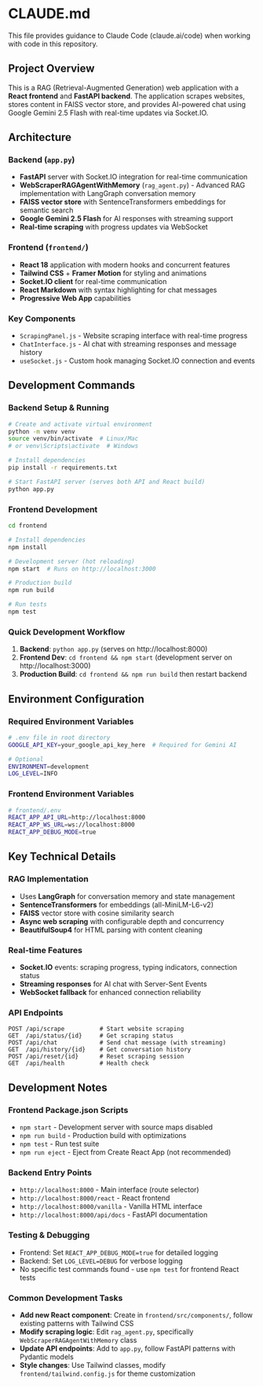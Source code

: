 # CLAUDE.md

This file provides guidance to Claude Code (claude.ai/code) when working with code in this repository.

## Project Overview

This is a RAG (Retrieval-Augmented Generation) web application with a **React frontend** and **FastAPI backend**. The application scrapes websites, stores content in FAISS vector store, and provides AI-powered chat using Google Gemini 2.5 Flash with real-time updates via Socket.IO.

## Architecture

### Backend (`app.py`)
- **FastAPI** server with Socket.IO integration for real-time communication
- **WebScraperRAGAgentWithMemory** (`rag_agent.py`) - Advanced RAG implementation with LangGraph conversation memory
- **FAISS vector store** with SentenceTransformers embeddings for semantic search
- **Google Gemini 2.5 Flash** for AI responses with streaming support
- **Real-time scraping** with progress updates via WebSocket

### Frontend (`frontend/`)
- **React 18** application with modern hooks and concurrent features
- **Tailwind CSS** + **Framer Motion** for styling and animations
- **Socket.IO client** for real-time communication
- **React Markdown** with syntax highlighting for chat messages
- **Progressive Web App** capabilities

### Key Components
- `ScrapingPanel.js` - Website scraping interface with real-time progress
- `ChatInterface.js` - AI chat with streaming responses and message history
- `useSocket.js` - Custom hook managing Socket.IO connection and events

## Development Commands

### Backend Setup & Running
```bash
# Create and activate virtual environment
python -m venv venv
source venv/bin/activate  # Linux/Mac
# or venv\Scripts\activate  # Windows

# Install dependencies
pip install -r requirements.txt

# Start FastAPI server (serves both API and React build)
python app.py
```

### Frontend Development
```bash
cd frontend

# Install dependencies
npm install

# Development server (hot reloading)
npm start  # Runs on http://localhost:3000

# Production build
npm run build

# Run tests
npm test
```

### Quick Development Workflow
1. **Backend**: `python app.py` (serves on http://localhost:8000)
2. **Frontend Dev**: `cd frontend && npm start` (development server on http://localhost:3000)
3. **Production Build**: `cd frontend && npm run build` then restart backend

## Environment Configuration

### Required Environment Variables
```bash
# .env file in root directory
GOOGLE_API_KEY=your_google_api_key_here  # Required for Gemini AI

# Optional
ENVIRONMENT=development
LOG_LEVEL=INFO
```

### Frontend Environment Variables
```bash
# frontend/.env
REACT_APP_API_URL=http://localhost:8000
REACT_APP_WS_URL=ws://localhost:8000
REACT_APP_DEBUG_MODE=true
```

## Key Technical Details

### RAG Implementation
- Uses **LangGraph** for conversation memory and state management
- **SentenceTransformers** for embeddings (all-MiniLM-L6-v2)
- **FAISS** vector store with cosine similarity search
- **Async web scraping** with configurable depth and concurrency
- **BeautifulSoup4** for HTML parsing with content cleaning

### Real-time Features
- **Socket.IO** events: scraping progress, typing indicators, connection status
- **Streaming responses** for AI chat with Server-Sent Events
- **WebSocket fallback** for enhanced connection reliability

### API Endpoints
```
POST /api/scrape          # Start website scraping
GET  /api/status/{id}     # Get scraping status
POST /api/chat            # Send chat message (with streaming)
GET  /api/history/{id}    # Get conversation history
POST /api/reset/{id}      # Reset scraping session
GET  /api/health          # Health check
```

## Development Notes

### Frontend Package.json Scripts
- `npm start` - Development server with source maps disabled
- `npm run build` - Production build with optimizations
- `npm test` - Run test suite
- `npm run eject` - Eject from Create React App (not recommended)

### Backend Entry Points
- `http://localhost:8000` - Main interface (route selector)
- `http://localhost:8000/react` - React frontend
- `http://localhost:8000/vanilla` - Vanilla HTML interface
- `http://localhost:8000/api/docs` - FastAPI documentation

### Testing & Debugging
- Frontend: Set `REACT_APP_DEBUG_MODE=true` for detailed logging
- Backend: Set `LOG_LEVEL=DEBUG` for verbose logging
- No specific test commands found - use `npm test` for frontend React tests

### Common Development Tasks
- **Add new React component**: Create in `frontend/src/components/`, follow existing patterns with Tailwind CSS
- **Modify scraping logic**: Edit `rag_agent.py`, specifically `WebScraperRAGAgentWithMemory` class
- **Update API endpoints**: Add to `app.py`, follow FastAPI patterns with Pydantic models
- **Style changes**: Use Tailwind classes, modify `frontend/tailwind.config.js` for theme customization
